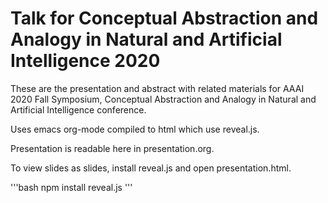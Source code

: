 # Talk for Conceptual Abstraction and Analogy in Natural and Artificial Intelligence 2020

These are the presentation and abstract with related materials for AAAI 2020 Fall Symposium, Conceptual Abstraction and Analogy in Natural and Artificial Intelligence conference.

Uses emacs org-mode compiled to html which use reveal.js.

Presentation is readable here in presentation.org.

To view slides as slides, install reveal.js and open presentation.html.

'''bash
npm install reveal.js
'''
